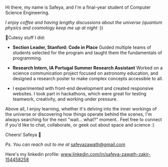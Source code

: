 Hi there, my name is Safeya, and I'm a final-year student of Computer Science Engineering.  

  *I enjoy coffee and having lengthy discussions about the universe (quantum physics and cosmology keep me up at night* :))
 
📍Cutesy stuff I did:
- **Section Leader, Stanford: Code in Place**
 Guided multiple teams of students selected for the program and taught them the fundamentals of programming.
 
- **Research Intern, IA Portugal Summer Research Assistant**
 Worked on a science communication project focused on astronomy education, and designed a research poster to make complex concepts accessible to all.

- I experimented with front-end development and created responsive websites. I took part in hackathons, which were great for testing teamwork, creativity, and working under pressure.

Above all, I enjoy learning, whether it's delving into the inner workings of the universe or discovering how things operate behind the scenes, I'm always searching for the next "wait... what?" moment..
Feel free to connect if you'd like to chat, collaborate, or geek out about space and science :)

Cheers!
Safeya 🌼

*Ps. You can reach out to me at* safeyazawath@gmail.com  

Here's my linkedin profile:
www.linkedin.com/in/safeya-zawath-zakir-154458258
